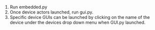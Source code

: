 1) Run embedded.py
2) Once device actors launched, run gui.py.
4) Specific device GUIs can be launched by clicking on the name of the device under the devices drop down menu when GUI.py launched.
